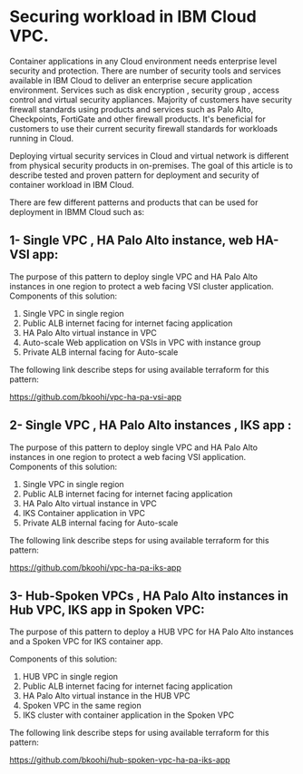 # Securing workload in IBM Cloud VPC. 

Container applications in any Cloud environment needs enterprise level security and protection. There are number of security tools and services available in IBM Cloud to deliver an enterprise secure application environment. Services such as disk encryption , security group , access control and virtual security appliances. Majority of customers have security firewall standards using products and services such as Palo Alto, Checkpoints, FortiGate and other firewall products. It's beneficial for customers to use their current security firewall standards for workloads running in Cloud. 

Deploying virtual security services in Cloud and virtual network is different from physical security products in on-premises. The goal of this article is to describe tested and proven pattern for deployment and security of container workload in IBM Cloud.

There are few different patterns and products that can be used for deployment in IBMM Cloud such as:


## 1- Single VPC , HA Palo Alto instance, web HA-VSI app:
The purpose of this pattern to deploy single VPC and HA Palo Alto instances in one region to protect a web facing VSI cluster application.
Components of this solution:
1. Single VPC in single region
2. Public ALB internet facing for internet facing application
3. HA Palo Alto virtual instance in VPC
4. Auto-scale Web application on VSIs in VPC with instance group
5. Private ALB internal facing for Auto-scale

The following link describe steps for using available terraform for this pattern:

https://github.com/bkoohi/vpc-ha-pa-vsi-app

## 2- Single VPC , HA Palo Alto instances , IKS app :
The purpose of this pattern to deploy single VPC and HA Palo Alto instances in one region to protect a web facing VSI application.
Components of this solution:
1. Single VPC in single region
2. Public ALB internet facing for internet facing application
3. HA Palo Alto virtual instance in VPC
4. IKS Container application in VPC 
5. Private ALB internal facing for Auto-scale

The following link describe steps for using available terraform for this pattern:

https://github.com/bkoohi/vpc-ha-pa-iks-app


## 3- Hub-Spoken VPCs , HA Palo Alto instances in Hub VPC, IKS app in Spoken VPC:
The purpose of this pattern to deploy a HUB VPC for HA Palo Alto instances and a Spoken VPC for IKS container app. 

Components of this solution:
1. HUB VPC in single region
2. Public ALB internet facing for internet facing application
3. HA Palo Alto virtual instance in the HUB VPC
4. Spoken VPC in the same region 
5. IKS cluster with container application in the Spoken VPC 

The following link describe steps for using available terraform for this pattern:

https://github.com/bkoohi/hub-spoken-vpc-ha-pa-iks-app
